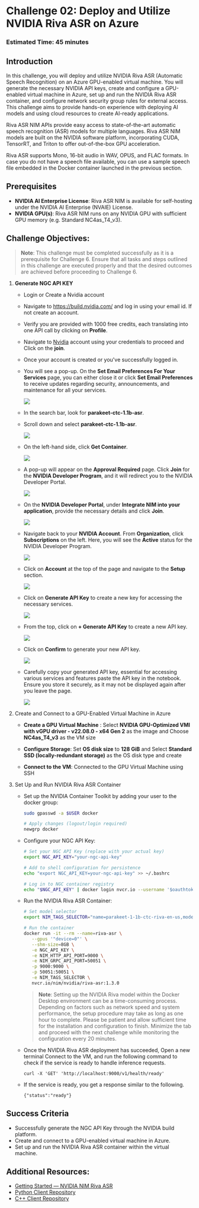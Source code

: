# Challenge 02: Deploy and Utilize NVIDIA Riva ASR on Azure

### Estimated Time: 45 minutes

## Introduction

In this challenge, you will deploy and utilize NVIDIA Riva ASR (Automatic Speech Recognition) on an Azure GPU-enabled virtual machine. You will generate the necessary NVIDIA API keys, create and configure a GPU-enabled virtual machine in Azure, set up and run the NVIDIA Riva ASR container, and configure network security group rules for external access. This challenge aims to provide hands-on experience with deploying AI models and using cloud resources to create AI-ready applications.

Riva ASR NIM APIs provide easy access to state-of-the-art automatic speech recognition (ASR) models for multiple languages. Riva ASR NIM models are built on the NVIDIA software platform, incorporating CUDA, TensorRT, and Triton to offer out-of-the-box GPU acceleration.

Riva ASR supports Mono, 16-bit audio in WAV, OPUS, and FLAC formats. In case you do not have a speech file available, you can use a sample speech file embedded in the Docker container launched in the previous section.

## Prerequisites

- **NVIDIA AI Enterprise License**: Riva ASR NIM is available for self-hosting under the NVIDIA AI Enterprise (NVAIE) License.
- **NVIDIA GPU(s)**: Riva ASR NIM runs on any NVIDIA GPU with sufficient GPU memory (e.g. Standard NC4as_T4_v3).

## Challenge Objectives:

> **Note**: This challenge must be completed successfully as it is a prerequisite for Challenge 6. Ensure that all tasks and steps outlined in this challenge are executed properly and that the desired outcomes are achieved before proceeding to Challenge 6.

1. **Generate NGC API KEY**

   - Login or Create a Nvidia account 

   - Navigate to https://build.nvidia.com/ and log in using your email id. If not create an account.

   - Verify you are provided with 1000 free credits, each translating into one API call by clicking on **Profile**. 
   
   -  Navigate to [Nvidia](https://ngc.nvidia.com/signin) account using your credentials to proceed and Click on the **join**.
    
   - Once your account is created or you've successfully logged in.

   - You will see a pop-up. On the **Set Email Preferences For Your Services** page, you can either close it or click **Set Email Preferences** to receive updates regarding security, announcements, and maintenance for all your services.

      ![](../../media/nv8.png)

   - In the search bar, look for **parakeet-ctc-1.1b-asr**.

   - Scroll down and select **parakeet-ctc-1.1b-asr**. 

      ![](../../media/nv6.png)

   - On the left-hand side, click **Get Container**.

      ![](../../media/nv5.png)

   - A pop-up will appear on the **Approval Required** page. Click **Join** for the **NVIDIA Developer Program**, and it will redirect you to the NVIDIA Developer Portal.

      ![](../../media/nv4.png)

   - On the **NVIDIA Developer Portal**, under **Integrate NIM into your application**, provide the necessary details and click **Join**.

      ![](../../media/nv3.png)

   - Navigate back to your **NVIDIA Account**. From **Organization**, click **Subscriptions** on the left. Here, you will see the **Active** status for the NVIDIA Developer Program.

      ![](../../media/nv2.png)

   - Click on **Account** at the top of the page and navigate to the **Setup** section.

      ![](../../media/nvidia4.png)

   - Click on **Generate API Key** to create a new key for accessing the necessary services.

      ![](../../media/nvidia5.png)

   - From the top, click on **+ Generate API Key** to create a new API key.

      ![](../../media/nvidia8.png)

   - Click on **Confirm** to generate your new API key.

      ![](../../media/nvidia9.png)

   - Carefully copy your generated API key, essential for accessing various services and features paste the API key in the notebook. Ensure you store it securely, as it may not be displayed again after you leave the page.

      ![](../../media/nvidia7.png)

2. Create and Connect to a GPU-Enabled Virtual Machine in Azure

   - **Create a GPU Virtual Machine** : Select **NVIDIA GPU-Optimized VMI with vGPU driver - v22.08.0 - x64 Gen 2** as the image and Choose **NC4as_T4_v3** as the VM size

   - **Configure Storage**: Set **OS disk size** to **128 GiB** and Select **Standard SSD (locally-redundant storage)** as the OS disk type and create

   - **Connect to the VM**: Connected to the GPU Virtual Machine using SSH

3. Set Up and Run NVIDIA Riva ASR Container

   - Set up the NVIDIA Container Toolkit by adding your user to the docker group:
      
      ```bash
      sudo gpasswd -a $USER docker
      
      # Apply changes (logout/login required)
      newgrp docker
      ```

   - Configure your NGC API Key:

      ```bash
      # Set your NGC API Key (replace with your actual key)
      export NGC_API_KEY="your-ngc-api-key"

      # Add to shell configuration for persistence
      echo "export NGC_API_KEY=your-ngc-api-key" >> ~/.bashrc

      # Log in to NGC container registry
      echo "$NGC_API_KEY" | docker login nvcr.io --username '$oauthtoken' --password-stdin
      ```

   - Run the NVIDIA Riva ASR Container:
      
      ```bash
      # Set model selector
      export NIM_TAGS_SELECTOR="name=parakeet-1-1b-ctc-riva-en-us,mode=all"

      # Run the container
      docker run -it --rm --name=riva-asr \
         --gpus '"device=0"' \
         --shm-size=8GB \
         -e NGC_API_KEY \
         -e NIM_HTTP_API_PORT=9000 \
         -e NIM_GRPC_API_PORT=50051 \
         -p 9000:9000 \
         -p 50051:50051 \
         -e NIM_TAGS_SELECTOR \
         nvcr.io/nim/nvidia/riva-asr:1.3.0
      ```

     > **Note**: Setting up the NVIDIA Riva model within the Docker Desktop environment can be a time-consuming process. Depending on factors such as network speed and system performance, the setup procedure may take as long as one hour to complete. Please be patient and allow sufficient time for the installation and configuration to finish. Minimize the tab and proceed with the next challenge while monitoring the configuration every 20 minutes.

   - Once the NVIDIA Riva ASR deployment has succeeded, Open a new terminal Connect to the VM, and run the following command to check if the service is ready to handle inference requests.

     ```
     curl -X 'GET' 'http://localhost:9000/v1/health/ready'
     ```

   - If the service is ready, you get a response similar to the following.

     ```
     {"status":"ready"}
     ```

## Success Criteria

- Successfully generate the NGC API Key through the NVIDIA build platform.
- Create and connect to a GPU-enabled virtual machine in Azure.
- Set up and run the NVIDIA Riva ASR container within the virtual machine.

## Additional Resources:

- [Getting Started — NVIDIA NIM Riva ASR](https://docs.nvidia.com/nim/riva/asr/latest/getting-started.html)
- [Python Client Repository](https://github.com/nvidia-riva/python-clients.git)
- [C++ Client Repository](https://github.com/nvidia-riva/cpp-clients.git)
